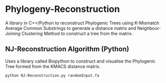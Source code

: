 # Phylogeny-Reconstruction
A library in C++/Python to reconstruct Phylogenic Trees using K-Mismatch Average Common Substrings to generate a distance matrix and Neighbour-Joining Clustering Method to construct a tree from the matrix.
## NJ-Reconstruction Algorithm (Python)
Uses a library called Biopython to construct and visualise the Phylogenic Tree formed from the KMACS distance matrix.
```bash
python NJ-Reconstruction.py randomInput.fa
```
